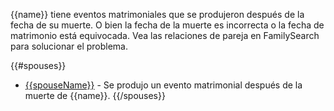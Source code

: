 {{name}} tiene eventos matrimoniales que se produjeron después de la fecha de su muerte.
O bien la fecha de la muerte es incorrecta o la fecha de matrimonio está equivocada.
Vea las relaciones de pareja en FamilySearch para solucionar el problema.

{{#spouses}}
* [{{spouseName}}](https://familysearch.org/tree/#view=coupleRelationship&relationshipId={{coupleId}}) - Se produjo un evento matrimonial después de la muerte de {{name}}.
{{/spouses}}